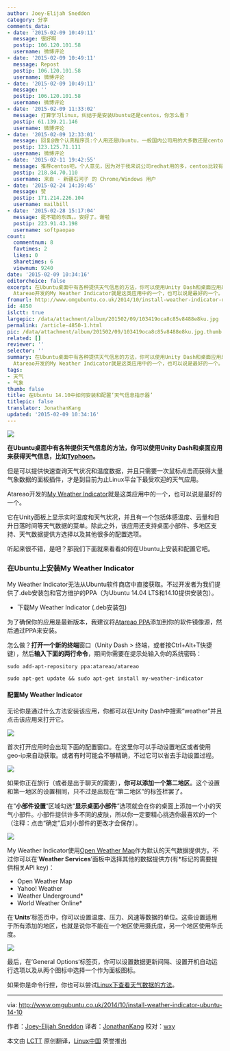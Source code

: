 ```yaml
---
author: Joey-Elijah Sneddon
category: 分享
comments_data:
- date: '2015-02-09 10:49:11'
  message: 很好啊
  postip: 106.120.101.58
  username: 微博评论
- date: '2015-02-09 10:49:11'
  message: Repost
  postip: 106.120.101.58
  username: 微博评论
- date: '2015-02-09 10:49:11'
  message: ''
  postip: 106.120.101.58
  username: 微博评论
- date: '2015-02-09 11:33:02'
  message: 打算学习linux，纠结于是安装Ubuntu还是centos，你怎么看？
  postip: 61.139.21.146
  username: 微博评论
- date: '2015-02-09 12:33:01'
  message: 回复@做个认真程序员:个人用还是Ubuntu，一般国内公司用的大多数还是centos，比较推荐Ubuntu，因为上手容易一点儿
  postip: 123.125.71.111
  username: 微博评论
- date: '2015-02-11 19:42:55'
  message: 推荐centos吧，个人意见，因为对于我来说公司redhat用的多，centos比较有用些
  postip: 218.84.70.110
  username: 来自 - 新疆石河子 的 Chrome/Windows 用户
- date: '2015-02-24 14:39:45'
  message: 赞
  postip: 171.214.226.104
  username: mailbill
- date: '2015-02-28 15:17:04'
  message: 挺不错的东西。。安好了。谢啦
  postip: 223.91.43.198
  username: softpaopao
count:
  commentnum: 8
  favtimes: 2
  likes: 0
  sharetimes: 6
  viewnum: 9240
date: '2015-02-09 10:34:16'
editorchoice: false
excerpt: 在Ubuntu桌面中有各种提供天气信息的方法，你可以使用Unity Dash和桌面应用来获得天气信息，比如Typhoon。 但是可以提供快速查询天气状况和温度数据，并且只需要一次鼠标点击而获得大量气象数据的面板插件，才是到目前为止Linux平台下最受欢迎的天气应用。
  Atareao开发的My Weather Indicator就是这类应用中的一个，也可以说是最好的一个。 它在Unity面板上显示实时温度和天气状况，并且有一个包括体感温度、云量和日升日落时间等天气数据的菜单。除此之外，该应用还支持桌面小部件、多地区支持、天气数据提供方选择以及其他很多的配置选
fromurl: http://www.omgubuntu.co.uk/2014/10/install-weather-indicator-ubuntu-14-10
id: 4850
islctt: true
largepic: /data/attachment/album/201502/09/103419oca8c85v8488e8ku.jpg
permalink: /article-4850-1.html
pic: /data/attachment/album/201502/09/103419oca8c85v8488e8ku.jpg.thumb.jpg
related: []
reviewer: ''
selector: ''
summary: 在Ubuntu桌面中有各种提供天气信息的方法，你可以使用Unity Dash和桌面应用来获得天气信息，比如Typhoon。 但是可以提供快速查询天气状况和温度数据，并且只需要一次鼠标点击而获得大量气象数据的面板插件，才是到目前为止Linux平台下最受欢迎的天气应用。
  Atareao开发的My Weather Indicator就是这类应用中的一个，也可以说是最好的一个。 它在Unity面板上显示实时温度和天气状况，并且有一个包括体感温度、云量和日升日落时间等天气数据的菜单。除此之外，该应用还支持桌面小部件、多地区支持、天气数据提供方选择以及其他很多的配置选
tags:
- 天气
- 气象
thumb: false
title: 在Ubuntu 14.10中如何安装和配置‘天气信息指示器’
titlepic: false
translator: JonathanKang
updated: '2015-02-09 10:34:16'
---
```


![](/data/attachment/album/201502/09/103419oca8c85v8488e8ku.jpg)


**在Ubuntu桌面中有各种提供天气信息的方法，你可以使用Unity Dash和桌面应用来获得天气信息，比如[Typhoon](https://launchpad.net/typhoon)。**


但是可以提供快速查询天气状况和温度数据，并且只需要一次鼠标点击而获得大量气象数据的面板插件，才是到目前为止Linux平台下最受欢迎的天气应用。


Atareao开发的[My Weather Indicator](https://launchpad.net/my-weather-indicator)就是这类应用中的一个，也可以说是最好的一个。


它在Unity面板上显示实时温度和天气状况，并且有一个包括体感温度、云量和日升日落时间等天气数据的菜单。除此之外，该应用还支持桌面小部件、多地区支持、天气数据提供方选择以及其他很多的配置选项。


听起来很不错，是吧？那我们下面就来看看如何在Ubuntu上安装和配置它吧。


### 在Ubuntu上安装My Weather Indicator


My Weather Indicator无法从Ubuntu软件商店中直接获取。不过开发者为我们提供了.deb安装包和官方维护的PPA（为Ubuntu 14.04 LTS和14.10提供安装包）。


* 下载My Weather Indicator (.deb安装包)


为了确保你的应用是最新版本，我建议将[Atareao PPA](https://launchpad.net/%7Eatareao/+archive/ubuntu/atareao)添加到你的软件镜像源，然后通过PPA来安装。


怎么做？**打开一个新的终端**窗口（Unity Dash > 终端，或者按Ctrl+Alt+T快捷键），然后**输入下面的两行命令**，期间你需要在提示处输入你的系统密码：



```
sudo add-apt-repository ppa:atareao/atareao

sudo apt-get update && sudo apt-get install my-weather-indicator

```

#### 配置My Weather Indicator


无论你是通过什么方法安装该应用，你都可以在Unity Dash中搜索“weather”并且点击该应用来打开它。


![](/data/attachment/album/201502/09/103420ux3m19amtxlmh03k.jpg)


首次打开应用时会出现下面的配置窗口。在这里你可以手动设置地区或者使用geo-ip来自动获取。或者有时可能会不够精确，不过它可以省去手动设置过程。


![](/data/attachment/album/201502/09/103422qymgl5tlglqc0qqv.jpeg)


如果你正在旅行（或者是出于聊天的需要），**你可以添加一个第二地区**。这个设置和第一地区的设置相同，只不过是出现在“第二地区”的标签栏罢了。


在“**小部件设置**”区域勾选“**显示桌面小部件**”选项就会在你的桌面上添加一个小的天气小部件。小部件提供许多不同的皮肤，所以你一定要精心挑选你最喜欢的一个（注释：点击“确定”后对小部件的更改才会保存）。


![](/data/attachment/album/201502/09/103423t8sys5nsjrl3jle2.jpg)


My Weather Indicator使用[Open Weather Map](http://openweathermap.org/)作为默认的天气数据提供方。不过你可以在‘**Weather Services**’面板中选择其他的数据提供方(有\*标记的需要提供相关API key)：


* Open Weather Map
* Yahoo! Weather
* Weather Underground\*
* World Weather Online\*


在‘**Units**’标签页中，你可以设置温度、压力、风速等数据的单位。这些设置适用于所有添加的地区，也就是说你不能在一个地区使用摄氏度，另一个地区使用华氏度。


![](/data/attachment/album/201502/09/103425uzsrjzvrra8grgrr.jpeg)


最后，在‘General Options‘标签页，你可以设置数据更新间隔、设置开机自动运行选项以及从两个图标中选择一个作为面板图标。


如果你是命令行控，你也可以尝试[Linux下查看天气数据的方法](http://www.omgubuntu.co.uk/2014/02/get-weather-forecast-terminal-linux)。




---


via: <http://www.omgubuntu.co.uk/2014/10/install-weather-indicator-ubuntu-14-10>


作者：[Joey-Elijah Sneddon](https://plus.google.com/117485690627814051450/?rel=author) 译者：[JonathanKang](https://github.com/JonathanKang) 校对：[wxy](https://github.com/wxy)


本文由 [LCTT](https://github.com/LCTT/TranslateProject) 原创翻译，[Linux中国](http://linux.cn/) 荣誉推出